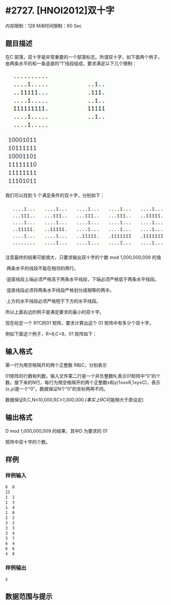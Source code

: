 # #2727. [HNOI2012]双十字

内存限制：128 MiB时间限制：60 Sec

## 题目描述

 在C 部落，双十字是非常重要的一个部落标志。所谓双十字，如下面两个例子，由两条水平的和一条竖直的&ldquo;1&rdquo;线段组成，要求满足以下几个限制：

![](upload/201204/aa(2).jpg)

 

 ![](upload/201204/bb.jpg) 

我们可以找到 5 个满足条件的双十字，分别如下：

![](upload/201204/cc.jpg)

注意最终的结果可能很大，只要求输出双十字的个数 mod 1,000,000,009 的值

&middot;两条水平的线段不能在相邻的两行。

&middot;竖直线段上端必须严格高于两条水平线段，下端必须严格低于两条水平线段。

 

&middot;竖直线段必须将两条水平线段严格划分成相等的两半。

&middot;上方的水平线段必须严格短于下方的水平线段。

 

所以上面右边的例子是满足要求的最小的双十字。

现在给定一个   R?C的01 矩阵，要求计算出这个 01 矩阵中有多少个双十字。

例如下面这个例子，R=6,C=8，01 矩阵如下：

## 输入格式

第一行为用空格隔开的两个正整数 R和C，分别表示

01矩阵的行数和列数。输入文件第二行是一个非负整数N,表示01矩阵中&ldquo;0&rdquo;的个数。接下来的N行，每行为用空格隔开的两个正整数x和y(1&le;x&le;R,1&le;y&le;C)，表示(x,y)是一个&ldquo;0&rdquo;。数据保证N个&ldquo;0&rdquo;的坐标两两不同。

数据保证R,C,N&le;10,000,R*C&le;1,000,000.(事实上R*C可能稍大于原设定)

## 输出格式

D mod 1,000,000,009 的结果，其中D 为要求的 01

矩阵中双十字的个数。

## 样例

### 样例输入

    
              
     
    6  8                           
    12 
    1  2
    1  3
    1  4
    1  6
    2  2
    3  2
    3  3
    3  4
    3  7
    6  4
    6  6
    4  8
    
    

### 样例输出

    
    5
    

## 数据范围与提示
